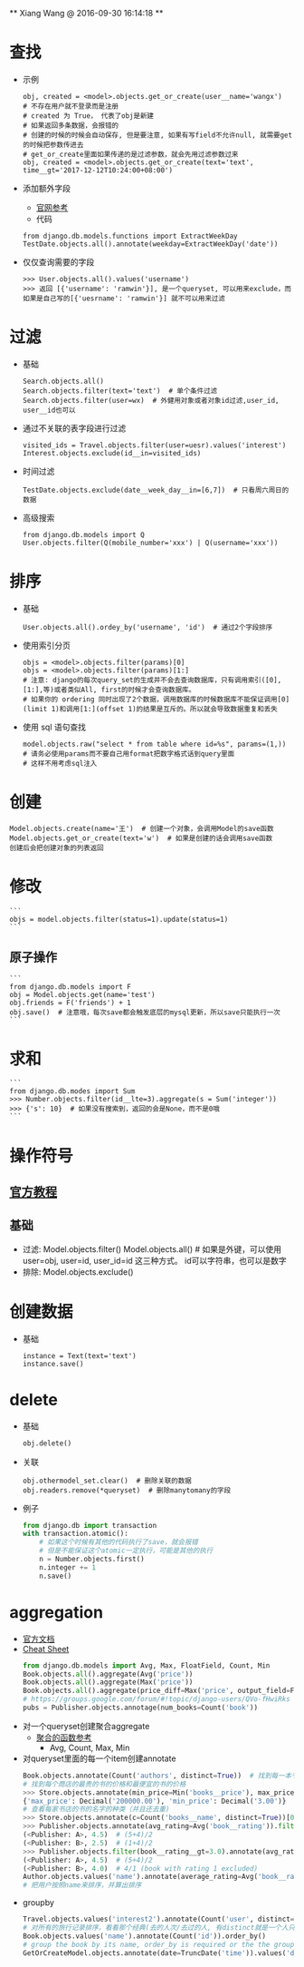 ** Xiang Wang @ 2016-09-30 16:14:18 **

# 查找
* 示例
    ```
    obj, created = <model>.objects.get_or_create(user__name='wangx')
    # 不存在用户就不登录而是注册
    # created 为 True， 代表了obj是新建
    # 如果返回多条数据，会报错的
    # 创建的时候的时候会自动保存, 但是要注意, 如果有写field不允许null, 就需要get的时候把参数传进去
    # get_or_create里面如果传递的是过滤参数，就会先用过滤参数过来
    obj, created = <model>.objects.get_or_create(text='text', time__gt='2017-12-12T10:24:00+08:00')
    ```
* 添加额外字段
    * [官网参考](https://docs.djangoproject.com/en/1.11/ref/models/database-functions/#module-django.db.models.functions.datetime)
    * 代码
    ```
    from django.db.models.functions import ExtractWeekDay
    TestDate.objects.all().annotate(weekday=ExtractWeekDay('date'))
    ```

* 仅仅查询需要的字段
    ```
    >>> User.objects.all().values('username')
    >>> 返回 [{'username': 'ramwin'}], 是一个queryset, 可以用来exclude，而如果是自己写的[{'uesrname': 'ramwin'}] 就不可以用来过滤
    ```
    
# 过滤
* 基础
    ```
    Search.objects.all()
    Search.objects.filter(text='text')  # 单个条件过滤
    Search.objects.filter(user=wx)  # 外健用对象或者对象id过滤,user_id, user__id也可以
    ```

* 通过不关联的表字段进行过滤
    ```
    visited_ids = Travel.objects.filter(user=uesr).values('interest')
    Interest.objects.exclude(id__in=visited_ids)
    ```

* 时间过滤
    ```
    TestDate.objects.exclude(date__week_day__in=[6,7])  # 只看周六周日的数据
    ```

* 高级搜索
    ```
    from django.db.models import Q
    User.objects.filter(Q(mobile_number='xxx') | Q(username='xxx'))
    ```

# 排序
* 基础
    ```
    User.objects.all().ordey_by('username', 'id')  # 通过2个字段排序
    ```

* 使用索引分页
    ```
    objs = <model>.objects.filter(params)[0]
    objs = <model>.objects.filter(params)[1:]
    # 注意: django的每次query_set的生成并不会去查询数据库，只有调用索引([0],[1:],等)或者类似All, first的时候才会查询数据库。
    # 如果你的 ordering 同时出现了2个数据，调用数据库的时候数据库不能保证调用[0](limit 1)和调用[1:](offset 1)的结果是互斥的。所以就会导致数据重复和丢失
    ```

* 使用 sql 语句查找
    ```
    model.objects.raw("select * from table where id=%s", params=(1,))
    # 请务必使用params而不要自己用format把数字格式话到query里面
    # 这样不用考虑sql注入
    ```

# 创建
    Model.objects.create(name='王')  # 创建一个对象，会调用Model的save函数
    Model.objects.get_or_create(text='w')  # 如果是创建的话会调用save函数
    创建后会把创建对象的列表返回

# 修改
    ```
    objs = model.objects.filter(status=1).update(status=1)
    ```

## 原子操作
    ```
    from django.db.models import F
    obj = Model.objects.get(name='test')
    obj.friends = F('friends') + 1
    obj.save()  # 注意哦，每次save都会触发底层的mysql更新，所以save只能执行一次
    ```

# 求和
    ```
    from django.db.modes import Sum
    >>> Number.objects.filter(id__lte=3).aggregate(s = Sum('integer'))
    >>> {'s': 10}  # 如果没有搜索到，返回的会是None，而不是0哦
    ```


# 操作符号

## [官方教程](https://docs.djangoproject.com/en/1.10/ref/models/querysets/#field-lookups)

## 基础
* 过滤: Model.objects.filter()  Model.objects.all()  # 如果是外键，可以使用 user=obj, user=id, user_id=id 这三种方式。 id可以字符串，也可以是数字
* 排除: Model.objects.exclude()  

# 创建数据
* 基础
    ```
    instance = Text(text='text')
    instance.save()
    ```

# delete
* 基础
    ```python
    obj.delete()
    ```
* 关联
    ```
    obj.othermodel_set.clear()  # 删除关联的数据
    obj.readers.remove(*queryset)  # 删除manytomany的字段
    ```
* 例子
    ```python
    from django.db import transaction
    with transaction.atomic():
        # 如果这个时候有其他的代码执行了save，就会报错
        # 但是不能保证这个atomic一定执行，可能是其他的执行
        n = Number.objects.first()
        n.integer += 1
        n.save()
    ```

# aggregation
* [官方文档](https://docs.djangoproject.com/en/1.11/topics/db/aggregation/)
* [Cheat Sheet](https://docs.djangoproject.com/en/1.11/topics/db/aggregation/#cheat-sheet)
    ```python
    from django.db.models import Avg, Max, FloatField, Count, Min
    Book.objects.all().aggregate(Avg('price'))
    Book.objects.all().aggregate(Max('price'))
    Book.objects.all().aggregate(price_diff=Max('price', output_field=FloatField()) - Avg('price'))
    # https://groups.google.com/forum/#!topic/django-users/QVo-fHwiRks
    pubs = Publisher.objects.annotage(num_books=Count('book'))
    ```
* 对一个queryset创建聚合aggregate
    * [聚合的函数参考](https://docs.djangoproject.com/en/1.11/ref/models/querysets/#aggregation-functions)
        * Avg, Count, Max, Min
* 对queryset里面的每一个item创建annotate
    ```python
    Book.objects.annotate(Count('authors', distinct=True))  # 找到每一本书的作者数量
    # 找到每个商店的最贵的书的价格和最便宜的书的价格
    >>> Store.objects.annotate(min_price=Min('books__price'), max_price=Max('books__price'))
    {'max_price': Decimal('200000.00'), 'min_price': Decimal('3.00')}
    # 查看每家书店的书的名字的种类（并且还去重)
    >>> Store.objects.annotate(c=Count('books__name', distinct=True))[0]
    >>> Publisher.objects.annotate(avg_rating=Avg('book__rating')).filter(book__rating__gt=3.0)
    (<Publisher: A>, 4.5)  # (5+4)/2
    (<Publisher: B>, 2.5)  # (1+4)/2
    >>> Publisher.objects.filter(book__rating__gt=3.0).annotate(avg_rating=Avg('book__rating'))
    (<Publisher: A>, 4.5)  # (5+4)/2
    (<Publisher: B>, 4.0)  # 4/1 (book with rating 1 excluded)
    Author.objects.values('name').annotate(average_rating=Avg('book__rating'))
    # 把用户按照name来排序，并算出排序
    ```
* groupby
    ```python
    Travel.objects.values('interest2').annotate(Count('user', distinct=True))
    # 对所有的旅行记录排序，看看那个经典(去的人次/去过的人, 有distinct就是一个人只能算去一次)最多
    Book.objects.values('name').annotate(Count('id')).order_by()
    # group the book by its name, order_by is required or the the group will not have effect.
    GetOrCreateModel.objects.annotate(date=TruncDate('time')).values('date').annotate(Count('id'))
    ```
